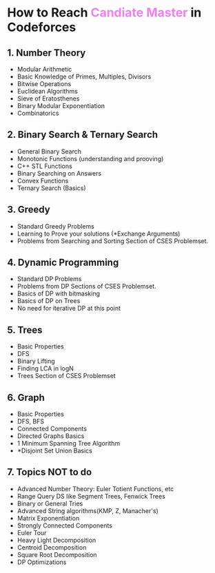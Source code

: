 # How to Reach <span style="color:violet">Candiate Master</span> in Codeforces

## 1. Number Theory

- Modular Arithmetic
- Basic Knowledge of Primes, Multiples, Divisors
- Bitwise Operations
- Euclidean Algorithms
- Sieve of Eratosthenes
- Binary Modular Exponentiation
- Combinatorics

## 2. Binary Search & Ternary Search

- General Binary Search
- Monotonic Functions (understanding and prooving)
- C++ STL Functions
- Binary Searching on Answers
- Convex Functions
- Ternary Search (Basics)

## 3. Greedy

- Standard Greedy Problems
- Learning to Prove your solutions (*Exchange Arguments)
- Problems from Searching and Sorting Section of CSES Problemset.

## 4. Dynamic Programming

- Standard DP Problems
- Problems from DP Sections of CSES Problemset.
- Basics of DP with bitmasking
- Basics of DP on Trees
- No need for iterative DP at this point

## 5. Trees

- Basic Properties
- DFS
- Binary Lifting
- Finding LCA in logN
- Trees Section of CSES Problemset

## 6. Graph
    
- Basic Properties
- DFS, BFS
- Connected Components
- Directed Graphs Basics
- 1 Minimum Spanning Tree Algorithm
- *Disjoint Set Union Basics

## 7. Topics **NOT** to do

- Advanced Number Theory: Euler Totient Functions, etc
- Range Query DS like Segment Trees, Fenwick Trees
- Binary or General Tries
- Advanced String algorithms(KMP, Z, Manacher's)
- Matrix Exponentiation
- Strongly Connected Components
- Euler Tour 
- Heavy Light Decomposition
- Centroid Decomposition
- Square Root Decomposition
- DP Optimizations

